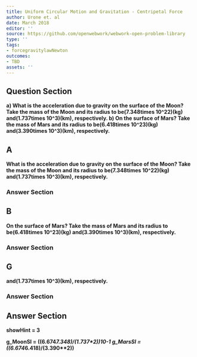 ```yaml
---
title: Uniform Circular Motion and Gravitation - Centripetal Force
author: Urone et. al
date: March 2018
editor: ''
source: https://github.com/openwebwork/webwork-open-problem-library
type: ''
tags:
- forcegravitylawNewton
outcomes:
- TBD
assets: ''
---
```


## Question Section 

<b>
a) What is the acceleration due to gravity on the surface of the Moon? Take the mass of the Moon and its radius to be(7.348times 10^22)(kg) and(1.737times 10^3)(km), respectively.
b) On the surface of Mars? Take the mass of Mars and its radius to be(6.418times 10^23)(kg) and(3.390times 10^3)(km), respectively.

## A
What is the acceleration due to gravity on the surface of the Moon? Take the mass of the Moon and its radius to be(7.348times 10^22)(kg) and(1.737times 10^3)(km), respectively.
### Answer Section
## B
On the surface of Mars? Take the mass of Mars and its radius to be(6.418times 10^23)(kg) and(3.390times 10^3)(km), respectively.
### Answer Section
## G
and(1.737times 10^3)(km), respectively.
### Answer Section


## Answer Section

showHint = 3

g_MoonSI = ((6.674*7.348)/(1.737**2))*10**-1
g_MarsSI = ((6.674*6.418)/(3.390**2))